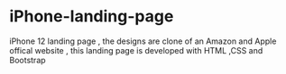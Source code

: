 # iPhone-landing-page
iPhone 12 landing page , the designs are clone of an Amazon and Apple offical website , this landing page is developed with HTML ,CSS and Bootstrap 

